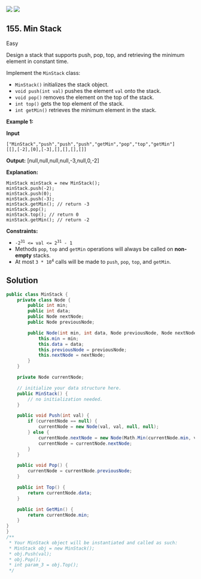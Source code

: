 [![](https://img.shields.io/github/stars/LeetCode-in-Net/LeetCode-in-Net?label=Stars&style=flat-square)](https://github.com/LeetCode-in-Net/LeetCode-in-Net)
[![](https://img.shields.io/github/forks/LeetCode-in-Net/LeetCode-in-Net?label=Fork%20me%20on%20GitHub%20&style=flat-square)](https://github.com/LeetCode-in-Net/LeetCode-in-Net/fork)

## 155\. Min Stack

Easy

Design a stack that supports push, pop, top, and retrieving the minimum element in constant time.

Implement the `MinStack` class:

*   `MinStack()` initializes the stack object.
*   `void push(int val)` pushes the element `val` onto the stack.
*   `void pop()` removes the element on the top of the stack.
*   `int top()` gets the top element of the stack.
*   `int getMin()` retrieves the minimum element in the stack.

**Example 1:**

**Input**

    ["MinStack","push","push","push","getMin","pop","top","getMin"]
    [[],[-2],[0],[-3],[],[],[],[]]

**Output:** [null,null,null,null,-3,null,0,-2]

**Explanation:**

    MinStack minStack = new MinStack();
    minStack.push(-2);
    minStack.push(0);
    minStack.push(-3);
    minStack.getMin(); // return -3
    minStack.pop();
    minStack.top(); // return 0
    minStack.getMin(); // return -2 

**Constraints:**

*   <code>-2<sup>31</sup> <= val <= 2<sup>31</sup> - 1</code>
*   Methods `pop`, `top` and `getMin` operations will always be called on **non-empty** stacks.
*   At most <code>3 * 10<sup>4</sup></code> calls will be made to `push`, `pop`, `top`, and `getMin`.

## Solution

```csharp
public class MinStack {
    private class Node {
        public int min;
        public int data;
        public Node nextNode;
        public Node previousNode;

        public Node(int min, int data, Node previousNode, Node nextNode) {
            this.min = min;
            this.data = data;
            this.previousNode = previousNode;
            this.nextNode = nextNode;
        }
    }

    private Node currentNode;

    // initialize your data structure here.
    public MinStack() {
        // no initialization needed.
    }

    public void Push(int val) {
        if (currentNode == null) {
            currentNode = new Node(val, val, null, null);
        } else {
            currentNode.nextNode = new Node(Math.Min(currentNode.min, val), val, currentNode, null);
            currentNode = currentNode.nextNode;
        }
    }

    public void Pop() {
        currentNode = currentNode.previousNode;
    }

    public int Top() {
        return currentNode.data;
    }

    public int GetMin() {
        return currentNode.min;
    }
}
}
/**
 * Your MinStack object will be instantiated and called as such:
 * MinStack obj = new MinStack();
 * obj.Push(val);
 * obj.Pop();
 * int param_3 = obj.Top();
 */
```